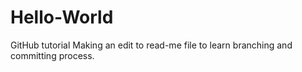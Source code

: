 # Hello-World
GitHub tutorial
Making an edit to read-me file to learn branching and committing process.
